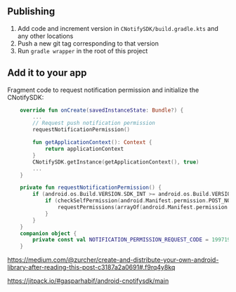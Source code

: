 ## Publishing
1. Add code and increment version in `CNotifySDK/build.gradle.kts` and any other locations
2. Push a new git tag corresponding to that version
3. Run `gradle wrapper` in the root of this project


## Add it to your app

Fragment code to request notification permission and initialize the CNotifySDK:

```kotlin
    override fun onCreate(savedInstanceState: Bundle?) {
        ...
        // Request push notification permission
        requestNotificationPermission()

        fun getApplicationContext(): Context {
            return applicationContext
        }
        CNotifySDK.getInstance(getApplicationContext(), true)
        ...
    }

    private fun requestNotificationPermission() {
        if (android.os.Build.VERSION.SDK_INT >= android.os.Build.VERSION_CODES.TIRAMISU) {
            if (checkSelfPermission(android.Manifest.permission.POST_NOTIFICATIONS) != android.content.pm.PackageManager.PERMISSION_GRANTED) {
                requestPermissions(arrayOf(android.Manifest.permission.POST_NOTIFICATIONS), NOTIFICATION_PERMISSION_REQUEST_CODE)
            }
        }
    }
    companion object {
        private const val NOTIFICATION_PERMISSION_REQUEST_CODE = 19971999
    }
```

https://medium.com/@zurcher/create-and-distribute-your-own-android-library-after-reading-this-post-c3187a2a0691#.f9rq4y8kq

https://jitpack.io/#gasparhabif/android-cnotifysdk/main

